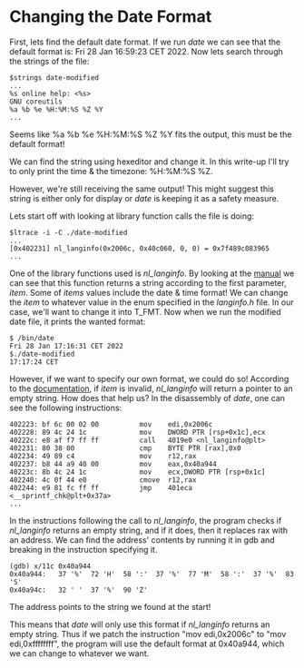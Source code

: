 # Changing the Date Format
First, lets find the default date format.
If we run _date_ we can see that the default format is: 
Fri 28 Jan 16:59:23 CET 2022.
Now lets search through the strings of the file:

```
$strings date-modified
...
%s online help: <%s>
GNU coreutils
%a %b %e %H:%M:%S %Z %Y
...
```
Seems like %a %b %e %H:%M:%S %Z %Y fits the output, this must be the default format!

We can find the string using hexeditor and change it. In this write-up I'll try to only print the time & the timezone: %H:%M:%S %Z.

However, we're still receiving the same output! This might suggest this string is either only for display or _date_ is keeping it as a safety measure.

Lets start off with looking at library function calls the file is doing:
```
$ltrace -i -C ./date-modified
...
[0x402231] nl_langinfo(0x2006c, 0x40c060, 0, 0) = 0x7f489c083965
...
```
One of the library functions used is _nl_langinfo_. By looking at the [manual](https://man7.org/linux/man-pages/man3/nl_langinfo.3.html) we can see that this function returns a string according to the first parameter, _item_. Some of _items_ values include the date & time format!
We can change the _item_ to whatever value in the enum specified in the _langinfo.h_ file.
In our case, we'll want to change it into T_FMT.
Now when we run the modified date file, it prints the wanted format:
```
$ /bin/date
Fri 28 Jan 17:16:31 CET 2022
$./date-modified
17:17:24 CET
```

However, if we want to specify our own format, we could do so! According to the [documentation](https://man7.org/linux/man-pages/man3/nl_langinfo.3.html#RETURN_VALUE), if _item_ is invalid, _nl\_langinfo_ will return a pointer to an empty string. How does that help us? In the disassembly of _date_, one can see the following instructions:
```assembly
402223:	bf 6c 00 02 00       	mov    edi,0x2006c
402228:	89 4c 24 1c          	mov    DWORD PTR [rsp+0x1c],ecx
40222c:	e8 af f7 ff ff       	call   4019e0 <nl_langinfo@plt>
402231:	80 38 00             	cmp    BYTE PTR [rax],0x0
402234:	49 89 c4             	mov    r12,rax
402237:	b8 44 a9 40 00       	mov    eax,0x40a944
40223c:	8b 4c 24 1c          	mov    ecx,DWORD PTR [rsp+0x1c]
402240:	4c 0f 44 e0          	cmove  r12,rax
402244:	e9 81 fc ff ff       	jmp    401eca <__sprintf_chk@plt+0x37a>
...
```
In the instructions following the call to _nl\_langinfo_, the program checks if _nl\_langinfo_ returns an empty string, and if it does, then it replaces rax with an address. We can find the address' contents by running it in gdb and breaking in the instruction specifying it. 
```
(gdb) x/11c 0x40a944
0x40a944:	37 '%'	72 'H'	58 ':'	37 '%'	77 'M'	58 ':'	37 '%'	83 'S'
0x40a94c:	32 ' '	37 '%'	90 'Z'
```
The address points to the string we found at the start!

This means that _date_ will only use this format if _nl\_langinfo_ returns an empty string. Thus if we patch the instruction "mov    edi,0x2006c" to "mov    edi,0xffffffff", the program will use the default format at 0x40a944, which we can change to whatever we want.
